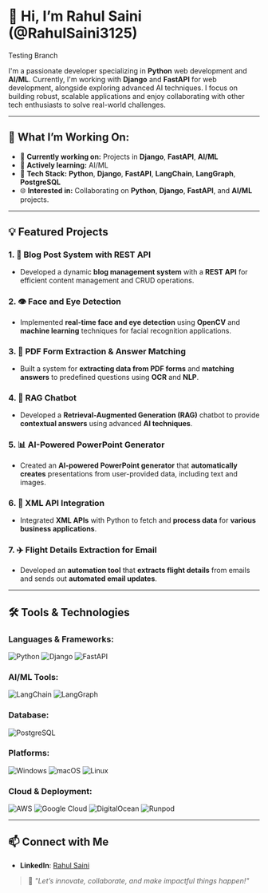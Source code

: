 # 👋 **Hi, I’m Rahul Saini (@RahulSaini3125)**

Testing Branch

I'm a passionate developer specializing in **Python** web development and **AI/ML**. Currently, I'm working with **Django** and **FastAPI** for web development, alongside exploring advanced AI techniques. I focus on building robust, scalable applications and enjoy collaborating with other tech enthusiasts to solve real-world challenges.

---

## 🚀 **What I’m Working On:**
- 🔭 **Currently working on:** Projects in **Django**, **FastAPI**, **AI/ML**
- 🌱 **Actively learning:** AI/ML
- 💼 **Tech Stack:** **Python**, **Django**, **FastAPI**, **LangChain**, **LangGraph**, **PostgreSQL**
- 🌐 **Interested in:** Collaborating on **Python**, **Django**, **FastAPI**, and **AI/ML** projects.

---

## 💡 **Featured Projects**

### 1. **📝 Blog Post System with REST API**
- Developed a dynamic **blog management system** with a **REST API** for efficient content management and CRUD operations.

### 2. **👁️ Face and Eye Detection**
- Implemented **real-time face and eye detection** using **OpenCV** and **machine learning** techniques for facial recognition applications.

### 3. **📄 PDF Form Extraction & Answer Matching**
- Built a system for **extracting data from PDF forms** and **matching answers** to predefined questions using **OCR** and **NLP**.

### 4. **🤖 RAG Chatbot**
- Developed a **Retrieval-Augmented Generation (RAG)** chatbot to provide **contextual answers** using advanced **AI techniques**.

### 5. **📊 AI-Powered PowerPoint Generator**
- Created an **AI-powered PowerPoint generator** that **automatically creates** presentations from user-provided data, including text and images.

### 6. **🔌 XML API Integration**
- Integrated **XML APIs** with Python to fetch and **process data** for **various business applications**.

### 7. **✈️ Flight Details Extraction for Email**
- Developed an **automation tool** that **extracts flight details** from emails and sends out **automated email updates**.

---

## 🛠 **Tools & Technologies**

### **Languages & Frameworks:**
![Python](https://img.shields.io/badge/Python-3776AB?style=flat&logo=python&logoColor=white) ![Django](https://img.shields.io/badge/Django-092E20?style=flat&logo=django&logoColor=white) ![FastAPI](https://img.shields.io/badge/FastAPI-009688?style=flat&logo=fastapi&logoColor=white)

### **AI/ML Tools:**
![LangChain](https://img.shields.io/badge/LangChain-7f3f66?style=flat&logo=langchain&logoColor=white) ![LangGraph](https://img.shields.io/badge/LangGraph-0f4b6e?style=flat&logo=LangGraph&logoColor=white)

### **Database:**
![PostgreSQL](https://img.shields.io/badge/PostgreSQL-336791?style=flat&logo=postgresql&logoColor=white)

### **Platforms:**
![Windows](https://img.shields.io/badge/Windows-0078D4?style=flat&logo=window&logoColor=white) ![macOS](https://img.shields.io/badge/macOS-000000?style=flat&logo=apple&logoColor=white) ![Linux](https://img.shields.io/badge/Linux-FCC624?style=flat&logo=linux&logoColor=white)

### **Cloud & Deployment:**
![AWS](https://img.shields.io/badge/AWS-232F3E?style=flat&logo=amazonaws&logoColor=white) ![Google Cloud](https://img.shields.io/badge/Google%20Cloud-4285F4?style=flat&logo=google-cloud&logoColor=white) ![DigitalOcean](https://img.shields.io/badge/DigitalOcean-0080FF?style=flat&logo=digitalocean&logoColor=white) ![Runpod](https://img.shields.io/badge/Runpod-1E4C87?style=flat&logo=runpod&logoColor=white)

---

## 📫 **Connect with Me**
- **LinkedIn**: [Rahul Saini](https://www.linkedin.com/in/rahul-saini-709934273)

> 🚀 _"Let’s innovate, collaborate, and make impactful things happen!"_
